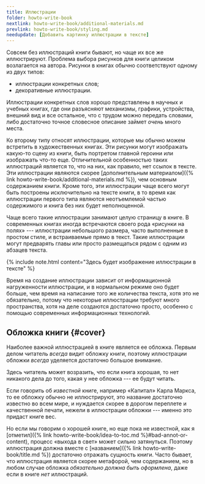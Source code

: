 ```yaml
---
title: Иллюстрации
folder: howto-write-book
nextlink: howto-write-book/additional-materials.md
prevlink: howto-write-book/styling.md
needupdate: [Добавить картинку иллюстрации в тексте]
---
```


Совсем без иллюстраций книги бывают, но чаще их все же иллюстрируют.
Проблема выбора рисунков для книги целиком возлагается на автора.
Рисунки в книгах обычно соответствуют одному из двух типов:
- иллюстрации конкретных слов;
- декоративные иллюстрации.

Иллюстрации конкретных слов хорошо представлены в научных и учебных
книгах, где они разъясняют механизмы, графики, устройства, внешний вид
и все остальное, что с трудом можно передать словами, либо достаточно
точное словесное описание займет *очень* много места.

Ко второму типу относят иллюстрации, которые мы обычно можем встретить
в художественных книгах.  Эти рисунки могут изображать какую-то сцену
из книги, быть портретом главной героини или изображать что-то еще.
Отличительной особенностью таких иллюстраций является то, что на них,
как правило, нет ссылок в тексте.  Эти иллюстрации являются скорее
[дополнительным материалом]({% link
howto-write-book/additional-materials.md %}), чем основным содержанием
книги.  Кроме того, эти иллюстрации чаще всего могут быть построены
исключительно на тексте книги, в то время как иллюстрации первого типа
являются неотъемлемой частью содержимого и книга без них будет
неполноценной.

Чаще всего такие иллюстрации занимают целую страницу в книге.  В
современных книгах иногда встречаются своего рода «рисунки на полях»
--- иллюстрации небольшого размера, часто выполненные в простом стиле,
и встраиваемые прямо в текст.  Такие иллюстрации могут предварять
главы или просто размещаться рядом с одним из абзацев текста.

{% include note.html content="Здесь будет изображение иллюстрации в тексте" %}

Время на создание иллюстрации зависит от информационной нагруженности
иллюстрации, и в нормальном режиме оно будет больше, чем время на
написание того же количества текста, хотя это не обязательно, потому
что некоторые иллюстрации требуют много пространства, хотя на деле
создаются достаточно просто, особенно с помощью современных
информационных технологий.

## Обложка книги {#cover}

Наиболее важной иллюстрацией в книге является ее обложка.  Первым
делом читатель *всегда* видит обложку книги, поэтому иллюстрации
обложки *всегда* уделяется достаточно большое внимание.

Здесь читатель может возразить, что если книга хорошая, то нет
никакого дела до того, какая у нее обложка --- ее будут читать.

Если говорить об *известной* книге, например «Капитал» Карла Маркса,
то ее обложку обычно не иллюстрируют, это название достаточно известно
во всем мире, и нуждается скорее в дорогом переплете и качественной
печати, нежели в иллюстрации обложки --- именно это придаст книге вес.

Но если мы говорим о хорошей книге, но еще пока не известной, как я
[отметил]({% link howto-write-book/idea-to-toc.md
%}#bad-annot-or-content), процесс «выхода в свет» может сильно
затянуться.  Поэтому иллюстрация должна вместе с [названием]({% link
howto-write-book/title.md %}) достаточно отражать сущность книги.
Часто бывает, что иллюстрация является скорее метафорой, чем
содержанием, но в любом случае обложка *обязательно должна быть
оформлена*, даже если в книге *нет* иллюстраций.
